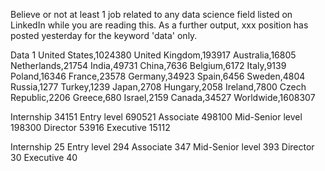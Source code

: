 Believe or not at least 1 job related to any data science field listed on LinkedIn while you are reading this. As a further output, xxx position has posted yesterday for the keyword 'data' only. 



Data 1
United States,1024380
United Kingdom,193917
Australia,16805
Netherlands,21754
India,49731
China,7636
Belgium,6172
Italy,9139
Poland,16346
France,23578
Germany,34923
Spain,6456
Sweden,4804
Russia,1277
Turkey,1239
Japan,2708
Hungary,2058
Ireland,7800
Czech Republic,2206
Greece,680
Israel,2159
Canada,34527
Worldwide,1608307

Internship
34151
Entry level
690521
Associate
498100
Mid-Senior level
198300
Director
53916
Executive
15112

Internship
25
Entry level
294
Associate
347
Mid-Senior level
393
Director
30
Executive
40


